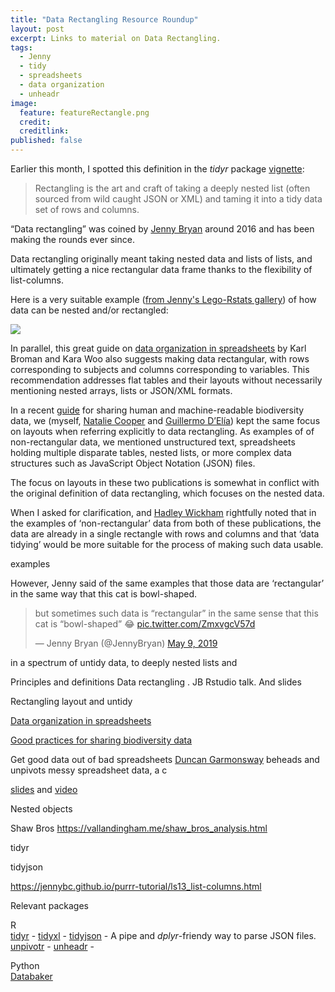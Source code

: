 ```yaml
---
title: "Data Rectangling Resource Roundup"
layout: post
excerpt: Links to material on Data Rectangling. 
tags:
  - Jenny
  - tidy
  - spreadsheets
  - data organization
  - unheadr
image:
  feature: featureRectangle.png
  credit: 
  creditlink: 
published: false
---
```


Earlier this month, I spotted this definition in the _tidyr_ package [vignette](https://tidyr.tidyverse.org/dev/articles/rectangle.html):

> Rectangling is the art and craft of taking a deeply nested list (often sourced from wild caught JSON or XML) and taming it into a tidy data set of rows and columns.   

“Data rectangling” was coined by [Jenny Bryan](https://twitter.com/JennyBryan) around 2016 and has been making the rounds ever since.

<script async class="speakerdeck-embed" data-id="907f3dc0cdb5496c8d35efca70e5f6bd" data-ratio="1.33333333333333" src="//speakerdeck.com/assets/embed.js"></script>  

Data rectangling originally meant taking nested data and lists of lists, and ultimately getting a nice rectangular data frame thanks to the flexibility of list-columns.

Here is a very suitable example ([from Jenny's Lego-Rstats gallery](https://github.com/jennybc/lego-rstats)) of how data can be nested and/or rectangled:

<img src="https://raw.githubusercontent.com/jennybc/lego-rstats/master/lego-rstats_013.jpg" > 


In parallel, this great guide on [data organization in spreadsheets](https://doi.org/10.1080/00031305.2017.1375989) 
by Karl Broman and Kara Woo also suggests making data rectangular, with rows corresponding to subjects and columns corresponding to variables. This recommendation addresses flat tables and their layouts without necessarily mentioning nested arrays, lists or JSON/XML formats.

In a recent [guide](https://doi.org/10.4404/hystrix-00133-2018) for sharing human and machine-readable biodiversity data, we (myself, [Natalie Cooper](https://twitter.com/nhcooper123) and [Guillermo D’Elía](https://twitter.com/GuillermoDElia)) kept the same focus on layouts when referring explicitly to data rectangling. As examples of of non-rectangular data, we mentioned unstructured text, spreadsheets holding multiple disparate tables, nested lists, or more complex data structures such as JavaScript Object Notation (JSON) files.

The focus on layouts in these two publications is somewhat in conflict with the original definition of data rectangling, which focuses on the nested data.

When I asked for clarification, and [Hadley Wickham](https://twitter.com/hadleywickham) rightfully noted that in the examples of ‘non-rectangular’ data from both of these publications, the data are already in a single rectangle with rows and columns and that ‘data tidying’ would be more suitable for the process of making such data usable. 

examples

However, Jenny said of the same examples that those data are ‘rectangular’ in the same way that this cat is bowl-shaped.

<blockquote class="twitter-tweet" data-conversation="none" data-lang="en"><p lang="en" dir="ltr">but sometimes such data is “rectangular” in the same sense that this cat is “bowl-shaped” 😂 <a href="https://t.co/ZmxvgcV57d">pic.twitter.com/ZmxvgcV57d</a></p>&mdash; Jenny Bryan (@JennyBryan) <a href="https://twitter.com/JennyBryan/status/1126582138344595456?ref_src=twsrc%5Etfw">May 9, 2019</a></blockquote>
<script async src="https://platform.twitter.com/widgets.js" charset="utf-8"></script>





in a spectrum of untidy data, to deeply nested lists and 

Principles and definitions
Data rectangling . JB Rstudio talk. And slides


Rectangling layout and untidy 

[Data organization in spreadsheets](https://doi.org/10.1080/00031305.2017.1375989)

[Good practices for sharing biodiversity data](https://doi.org/10.4404/hystrix-00133-2018)

Get good data out of bad spreadsheets
[Duncan Garmonsway](https://twitter.com/nacnudus) beheads and unpivots messy spreadsheet data, a c

[slides](https://docs.google.com/presentation/d/1tVwn_-QVGZTflnF9APiPACNvyAKqujdl6JmxmrdDjok/edit?usp=sharing) and [video](https://www.youtube.com/watch?v=PYAxTuPk1mc)

Nested objects

Shaw Bros 
https://vallandingham.me/shaw_bros_analysis.html

tidyr

tidyjson

https://jennybc.github.io/purrr-tutorial/ls13_list-columns.html

Relevant packages

R  
[tidyr](https://tidyr.tidyverse.org/dev/index.html) - 
[tidyxl](https://github.com/nacnudus/tidyxl) - 
[tidyjson](https://github.com/sailthru/tidyjson) - A pipe and _dplyr_-friendy way to parse JSON files.
[unpivotr](https://github.com/nacnudus/unpivotr) - 
[unheadr](https://github.com/luisDVA/unheadr) - 


Python  
[Databaker](https://databaker.sensiblecode.io/)




